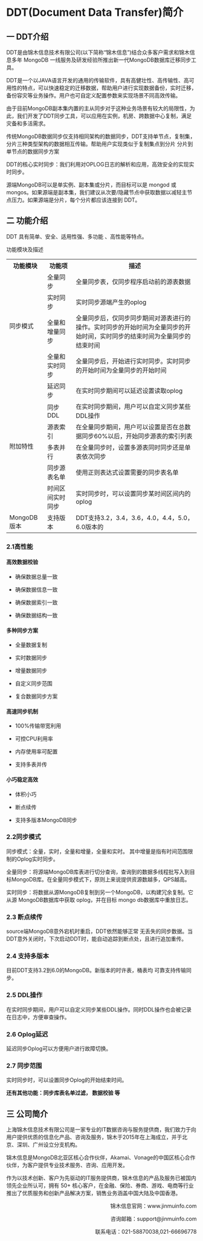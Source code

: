 # DDT(Document Data Transfer)简介

## 一 DDT介绍

DDT是由锦木信息技术有限公司(以下简称“锦木信息”)结合众多客户需求和锦木信息多年 MongoDB 一线服务及研发经验所推出新一代MongoDB数据库迁移同步工具。



DDT是一个以JAVA语言开发的通用的传输软件，具有高健壮性、高传输性、高可用性的特点，可以快速稳定的迁移数据，帮助用户进行实现数据备份，实时迁移，备份容灾等业务操作。用户也可自定义配置参数来实现场景不同高效传输。




由于目前MongoDB副本集内置的主从同步对于这种业务场景有较大的局限性，为此，我们开发了DDT同步工具，可以应用在实例，机房、跨数据中心复制，满足灾备和多活需求。




传统MongoDB数据同步仅支持相同架构的数据同步，DDT支持单节点，复制集，分片三种类型架构的数据相互传输。帮助用户实现类似于复制集点到分片 分片到单节点的数据同步方案




DDT的核心实时同步：我们利用对OPLOG日志的解析和应用，高效安全的实现实时同步。




源端MongoDB可以是单实例、副本集或分片，而目标可以是 mongod 或 mongos。如果源端是副本集，我们建议从次要/隐藏节点中获取数据以减轻主节点压力。如果源端是分片，每个分片都应该连接到 DDT。




## 二 功能介绍




DDT 具有简单、安全、适用性强、多功能 、高性能等特点。

功能模块及描述


<table>
  <tr>
    <th>功能模块</th>
    <th>功能项</th>
    <th>描述</th>
  </tr>
  <tr>
    <td rowspan="4">同步模式</td>
    <td>全量同步</td>
    <td>全量同步表，仅同步程序启动前的源表数据</td>
  </tr>
  <tr>
    <td>实时同步</td>
    <td>实时同步源端产生的oplog</td>
  </tr>
  <tr>
    <td>全量和增量同步</td>
    <td>全量同步后，仅同步同步期间对源表进行的操作。实时同步的开始时间为全量同步的开始时间，实时同步的结束时间为全量同步的结束时间</td>
  </tr>
  <tr>
    <td>全量和实时同步</td>
    <td>全量同步后，开始进行实时同步。实时同步的开始时间为全量同步的开始时间</td>
  </tr>
  <tr>
    <td rowspan="6">附加特性</td>
    <td>延迟同步</td>
    <td>在实时同步期间可以延迟设置读取oplog</td>
  </tr>
  <tr>
    <td>同步DDL</td>
    <td>在实时同步期间，用户可以自定义同步某些DDL操作</td>
  </tr>
  <tr>
    <td>源表索引</td>
    <td>在全量同步期间，用户可以设置是否在总数据同步60%以后，开始同步源表的索引列表</td>
  </tr>
  <tr>
    <td>多表并行</td>
    <td>在全量同步时，设置多源表同时同步还是单表依次同步</td>
  </tr>
  <tr>
    <td>同步源表名单</td>
    <td>使用正则表达式设置需要的同步表名单</td>
  </tr>
  <tr>
    <td>时间区间实时同步</td>
    <td>实时同步时，可以设置同步某时间区间内的oplog</td>
  </tr>
  <tr>
    <td >MongoDB版本</td>
    <td>支持版本</td>
    <td>DDT支持3.2，3.4，3.6，4.0，4.4，5.0，6.0版本的</td>
  </tr>
</table>






### 2.1高性能




#### 高效数据校验

- 确保数据总量一致

- 确保数据信息一致

- 确保数据索引一致

- 确保数据结构一致




#### 多种同步方案

- 全量数据复制

- 实时数据同步

- 增量数据同步

- 自定义同步范围

- 复合数据同步方案




#### 高速同步机制

- 100%传输带宽利用

- 可控CPU利用率

- 内存使用率可配置

- 支持多表并传




#### 小巧稳定高效

- 体积小巧

- 断点续传

- 支持多版本MongoDB同步



### 2.2同步模式




同步模式：全量，实时，全量和增量，全量和实时。 其中增量是指有时间范围限制的Oplog实时同步。




全量同步：将源端MongoDB库表进行切分查询，查询到的数据多线程批写入到目标MongoDB库。在全量同步模式下，原则上来说提供资源数越多，QPS越高。




实时同步：将数据从源MongoDB复制到另一个MongoDB，以构建冗余复制。它从源 MongoDB数据库中获取 oplog，并在目标 mongo db数据库中重放日志。




### 2.3 断点续传




source端MongoDB意外宕机时重启，DDT依然能够正常 无丢失的同步数据。当DDT意外关闭时，下次启动DDT时，能自动追踪到断点处，且进行追加重传。




### 2.4 支持多版本




目前DDT支持3.2到6.0的MongoDB。新版本的时许表，桶表均 可靠支持传输同步。




### 2.5 DDL操作




在实时同步期间，用户可以自定义同步某些DDL操作。同时DDL操作也会被记录在日志中，方便审查操作。




### 2.6 Oplog延迟




延迟同步Oplog可以方便用户进行故障切换。




### 2.7 同步范围




实时同步时，可以设置同步Oplog的开始结束时间。




**还有其他功能：同步库表名单过滤， 数据校验 等**







## 三 公司简介




上海锦木信息技术有限公司是一家专业的IT数据咨询与服务提供商，我们致力于向用户提供优质的信息化产品、咨询及服务，锦木于2015年在上海成立，并于北京、深圳、广州设立分支机构。




锦木信息是MongoDB北亚区核心合作伙伴，Akamai、Vonage的中国区核心合作伙伴，为客户提供专业技术服务、咨询、应用开发。




作为以技术创新、客户为先驱动的IT服务提供商，锦木信息的产品及服务已被国内领先企业所认可，拥有 50+ 核心客户，在金融、保险、券商、游戏、电商等行业推出了优质服务和创新产品解决方案，销售业务涵盖中国大陆及中国香港。





<div style="text-align: right">
        <p>锦木信息官网：www.jinmuinfo.com</p>
        <p>咨询邮箱：support@jinmuinfo.com</p>
        <p>联系电话：021-58870038,021-66696778</p>
</div>

